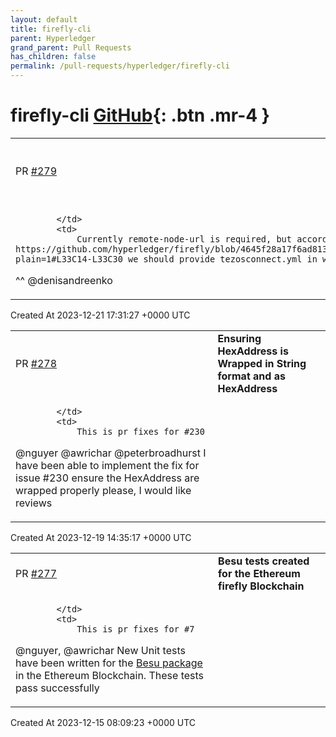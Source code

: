 ```yaml
---
layout: default
title: firefly-cli
parent: Hyperledger
grand_parent: Pull Requests
has_children: false
permalink: /pull-requests/hyperledger/firefly-cli
---
```


# firefly-cli <span class="fs-3 right-align">[GitHub](https://github.com/hyperledger/firefly-cli){: .btn .mr-4 }</span>


<div>
    <table>
        <tr>
            <td>
                PR <a href="https://github.com/hyperledger/firefly-cli/pull/279" class=".btn">#279</a>
            </td>
            <td>
                <b>
                    Remove remote-node-url since connector info provided by tezosconnect.yml
                </b>
            </td>
        </tr>
        <tr>
            <td>
                
            </td>
            <td>
                Currently remote-node-url is required, but accordance to https://github.com/hyperledger/firefly/blob/4645f28a17f6ad813d0a9cbb39ba07d2a5cca795/docs/tutorials/chains/tezos_testnet.md?plain=1#L33C14-L33C30 we should provide tezosconnect.yml in which we have the same section. So left only section from config   

^^ @denisandreenko 
            </td>
        </tr>
    </table>
    <div class="right-align">
        Created At 2023-12-21 17:31:27 +0000 UTC
    </div>
</div>

<div>
    <table>
        <tr>
            <td>
                PR <a href="https://github.com/hyperledger/firefly-cli/pull/278" class=".btn">#278</a>
            </td>
            <td>
                <b>
                    Ensuring HexAddress is Wrapped in String format and as HexAddress
                </b>
            </td>
        </tr>
        <tr>
            <td>
                
            </td>
            <td>
                This is pr fixes for #230 

@nguyer @awrichar @peterbroadhurst 
I have been able to implement the fix for issue #230 ensure the HexAddress are  wrapped properly please, I would like reviews 
            </td>
        </tr>
    </table>
    <div class="right-align">
        Created At 2023-12-19 14:35:17 +0000 UTC
    </div>
</div>

<div>
    <table>
        <tr>
            <td>
                PR <a href="https://github.com/hyperledger/firefly-cli/pull/277" class=".btn">#277</a>
            </td>
            <td>
                <b>
                    Besu tests created for the  Ethereum firefly Blockchain
                </b>
            </td>
        </tr>
        <tr>
            <td>
                
            </td>
            <td>
                This is pr fixes for #7 

@nguyer, @awrichar 
New Unit tests have been written for the [Besu package](https://github.com/hyperledger/firefly-cli/blob/main/internal/blockchain/ethereum/besu/genesis.go) in the Ethereum Blockchain. 
These tests  pass successfully
            </td>
        </tr>
    </table>
    <div class="right-align">
        Created At 2023-12-15 08:09:23 +0000 UTC
    </div>
</div>

